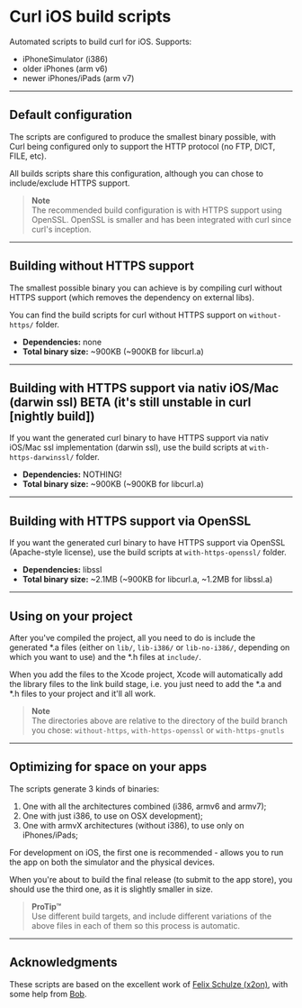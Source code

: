 Curl iOS build scripts
======================

Automated scripts to build curl for iOS. Supports:

- iPhoneSimulator (i386)
- older iPhones (arm v6)
- newer iPhones/iPads (arm v7)

---

## Default configuration

The scripts are configured to produce the smallest binary possible, with Curl being configured only to support the HTTP protocol (no FTP, DICT, FILE, etc).

All builds scripts share this configuration, although you can chose to include/exclude HTTPS support.

> **Note**  
>  The recommended build configuration is with HTTPS support using OpenSSL. OpenSSL is smaller and has been integrated with curl since curl's inception.

---

## Building without HTTPS support

The smallest possible binary you can achieve is by compiling curl without HTTPS support (which removes the dependency on external libs).

You can find the build scripts for curl without HTTPS support on `without-https/` folder.

- **Dependencies:** none
- **Total binary size:** ~900KB (~900KB for libcurl.a)

---

## Building with HTTPS support via nativ iOS/Mac (darwin ssl) **BETA** (it's still unstable in curl [nightly build])

If you want the generated curl binary to have HTTPS support via nativ iOS/Mac ssl implementation (darwin ssl), use the build scripts at `with-https-darwinssl/` folder.

- **Dependencies:** NOTHING!
- **Total binary size:** ~900KB (~900KB for libcurl.a)

---

## Building with HTTPS support via OpenSSL

If you want the generated curl binary to have HTTPS support via OpenSSL (Apache-style license), use the build scripts at `with-https-openssl/` folder.

- **Dependencies:** libssl
- **Total binary size:** ~2.1MB (~900KB for libcurl.a, ~1.2MB for libssl.a)

---

## Using on your project

After you've compiled the project, all you need to do is include the generated *.a files (either on `lib/`, `lib-i386/` or `lib-no-i386/`, depending on which you want to use) and the *.h files at `include/`.

When you add the files to the Xcode project, Xcode will automatically add the library files to the link build stage, i.e. you just need to add the *.a and *.h files to your project and it'll all work.

> **Note**  
> The directories above are relative to the directory of the build branch you chose: `without-https`, `with-https-openssl` or `with-https-gnutls`

---

## Optimizing for space on your apps

The scripts generate 3 kinds of binaries:

1. One with all the architectures combined (i386, armv6 and armv7);
2. One with just i386, to use on OSX development);
3. One with armvX architectures (without i386), to use only on iPhones/iPads;

For development on iOS, the first one is recommended - allows you to run the app on both the simulator and the physical devices.

When you're about to build the final release (to submit to the app store), you should use the third one, as it is slightly smaller in size.

> **ProTip™**  
> Use different build targets, and include different variations of the above files in each of them so this process is automatic.

---

## Acknowledgments

These scripts are based on the excellent work of [Felix Schulze (x2on)](https://github.com/x2on), with some help from [Bob](http://stackoverflow.com/questions/9039554/using-libcurl-on-ios-5-as-an-alternative-to-nsurlconnection/9528936#9528936).